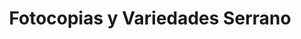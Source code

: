 ---
title: "Fotocopias y Variedades Serrano"
url: /usulutan/fotocopias-y-variedades-serrano/
shop: Kopieren
---